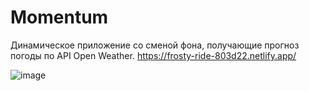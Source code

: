 # Momentum
Динамическое приложение со сменой фона, получающие прогноз погоды по API Open Weather.
https://frosty-ride-803d22.netlify.app/

![image](https://user-images.githubusercontent.com/56519328/114321771-257d5c80-9b25-11eb-940d-1e9a56faa133.png)
